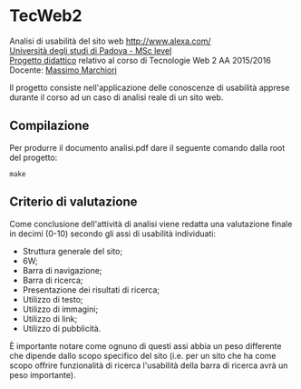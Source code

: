 # TecWeb2
Analisi di usabilità del sito web http://www.alexa.com/   
[Università degli studi di Padova - MSc level](http://informatica.math.unipd.it/laureamagistrale/indexen.html)   
[Progetto didattico](http://corsi.math.unipd.it/tecweb2/node/6)
relativo al corso di Tecnologie Web 2 AA 2015/2016  
Docente: [Massimo Marchiori](http://www.math.unipd.it/~massimo/)  

Il progetto consiste nell'applicazione delle conoscenze di usabilità
apprese durante il corso ad un caso di analisi reale di un sito web.

## Compilazione
Per produrre il documento analisi.pdf dare il seguente comando dalla root del
progetto:  
```
make
```  

## Criterio di valutazione
Come conclusione dell'attività di analisi viene redatta una valutazione
finale in decimi (0-10) secondo gli assi di usabilità individuati:

* Struttura generale del sito;  
* 6W;  
* Barra di navigazione;  
* Barra di ricerca;  
* Presentazione dei risultati di ricerca;  
* Utilizzo di testo;  
* Utilizzo di immagini;  
* Utilizzo di link;  
* Utilizzo di pubblicità.   

È importante notare come ognuno di questi assi abbia un peso
differente che dipende dallo scopo specifico del sito
(i.e. per un sito che ha come scopo offrire funzionalità di ricerca
  l'usabilità della barra di ricerca avrà un peso importante).  
